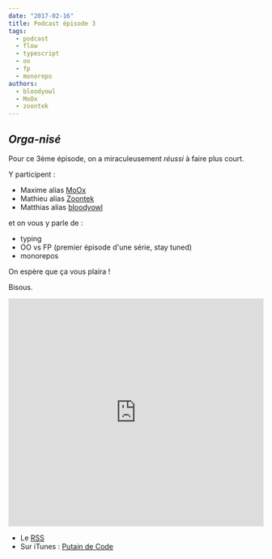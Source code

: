 ```yaml
---
date: "2017-02-16"
title: Podcast épisode 3
tags:
  - podcast
  - flow
  - typescript
  - oo
  - fp
  - monorepo
authors:
  - bloodyowl
  - MoOx
  - zoontek
---
```


## _Orga-nisé_

Pour ce 3ème épisode, on a miraculeusement _réussi_ à faire plus court.

Y participent :

* Maxime alias [MoOx](https://twitter.com/MoOx)
* Mathieu alias [Zoontek](https://twitter.com/Zoontek)
* Matthias alias [bloodyowl](https://twitter.com/bloodyowl)

et on vous y parle de :

* typing
* OO vs FP (premier épisode d'une série, stay tuned)
* monorepos

On espère que ça vous plaira !

Bisous.

<iframe width="100%" height="450" scrolling="no" frameborder="no" src="https://w.soundcloud.com/player/?url=https%3A//api.soundcloud.com/tracks/307914736&amp;auto_play=false&amp;hide_related=false&amp;show_comments=true&amp;show_user=true&amp;show_reposts=false&amp;visual=true"></iframe>

* Le
  [RSS](http://feeds.soundcloud.com/users/soundcloud:users:273901232/sounds.rss)
* Sur iTunes : [Putain de
  Code](https://itunes.apple.com/fr/podcast/putain-de-code-!/id1185311825?l=en&mt=2)
